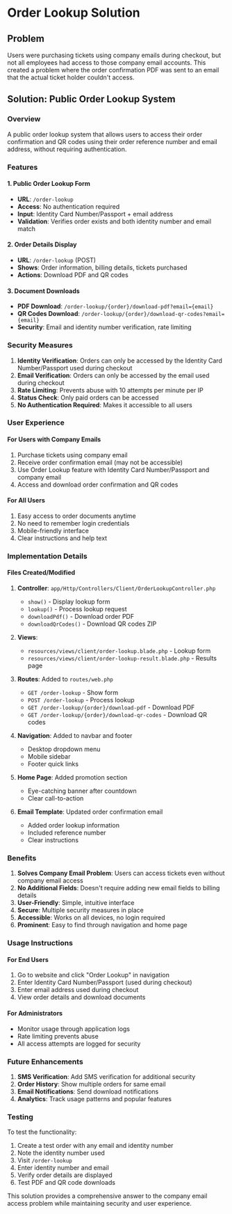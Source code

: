 # Order Lookup Solution

## Problem
Users were purchasing tickets using company emails during checkout, but not all employees had access to those company email accounts. This created a problem where the order confirmation PDF was sent to an email that the actual ticket holder couldn't access.

## Solution: Public Order Lookup System

### Overview
A public order lookup system that allows users to access their order confirmation and QR codes using their order reference number and email address, without requiring authentication.

### Features

#### 1. Public Order Lookup Form
- **URL**: `/order-lookup`
- **Access**: No authentication required
- **Input**: Identity Card Number/Passport + email address
- **Validation**: Verifies order exists and both identity number and email match

#### 2. Order Details Display
- **URL**: `/order-lookup` (POST)
- **Shows**: Order information, billing details, tickets purchased
- **Actions**: Download PDF and QR codes

#### 3. Document Downloads
- **PDF Download**: `/order-lookup/{order}/download-pdf?email={email}`
- **QR Codes Download**: `/order-lookup/{order}/download-qr-codes?email={email}`
- **Security**: Email and identity number verification, rate limiting

### Security Measures

1. **Identity Verification**: Orders can only be accessed by the Identity Card Number/Passport used during checkout
2. **Email Verification**: Orders can only be accessed by the email used during checkout
2. **Rate Limiting**: Prevents abuse with 10 attempts per minute per IP
3. **Status Check**: Only paid orders can be accessed
4. **No Authentication Required**: Makes it accessible to all users

### User Experience

#### For Users with Company Emails
1. Purchase tickets using company email
2. Receive order confirmation email (may not be accessible)
3. Use Order Lookup feature with Identity Card Number/Passport and company email
4. Access and download order confirmation and QR codes

#### For All Users
1. Easy access to order documents anytime
2. No need to remember login credentials
3. Mobile-friendly interface
4. Clear instructions and help text

### Implementation Details

#### Files Created/Modified

1. **Controller**: `app/Http/Controllers/Client/OrderLookupController.php`
   - `show()` - Display lookup form
   - `lookup()` - Process lookup request
   - `downloadPdf()` - Download order PDF
   - `downloadQrCodes()` - Download QR codes ZIP

2. **Views**: 
   - `resources/views/client/order-lookup.blade.php` - Lookup form
   - `resources/views/client/order-lookup-result.blade.php` - Results page

3. **Routes**: Added to `routes/web.php`
   - `GET /order-lookup` - Show form
   - `POST /order-lookup` - Process lookup
   - `GET /order-lookup/{order}/download-pdf` - Download PDF
   - `GET /order-lookup/{order}/download-qr-codes` - Download QR codes

4. **Navigation**: Added to navbar and footer
   - Desktop dropdown menu
   - Mobile sidebar
   - Footer quick links

5. **Home Page**: Added promotion section
   - Eye-catching banner after countdown
   - Clear call-to-action

6. **Email Template**: Updated order confirmation email
   - Added order lookup information
   - Included reference number
   - Clear instructions

### Benefits

1. **Solves Company Email Problem**: Users can access tickets even without company email access
2. **No Additional Fields**: Doesn't require adding new email fields to billing details
3. **User-Friendly**: Simple, intuitive interface
4. **Secure**: Multiple security measures in place
5. **Accessible**: Works on all devices, no login required
6. **Prominent**: Easy to find through navigation and home page

### Usage Instructions

#### For End Users
1. Go to website and click "Order Lookup" in navigation
2. Enter Identity Card Number/Passport (used during checkout)
3. Enter email address used during checkout
4. View order details and download documents

#### For Administrators
- Monitor usage through application logs
- Rate limiting prevents abuse
- All access attempts are logged for security

### Future Enhancements

1. **SMS Verification**: Add SMS verification for additional security
2. **Order History**: Show multiple orders for same email
3. **Email Notifications**: Send download notifications
4. **Analytics**: Track usage patterns and popular features

### Testing

To test the functionality:
1. Create a test order with any email and identity number
2. Note the identity number used
3. Visit `/order-lookup`
4. Enter identity number and email
5. Verify order details are displayed
6. Test PDF and QR code downloads

This solution provides a comprehensive answer to the company email access problem while maintaining security and user experience. 